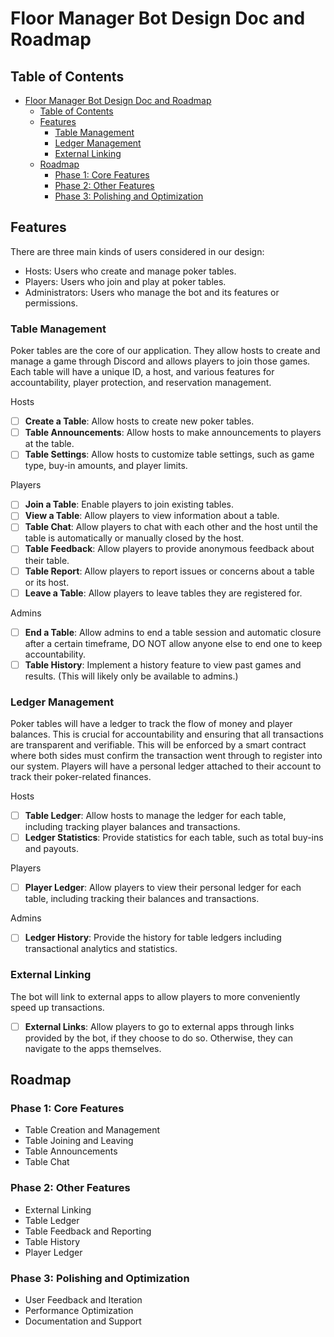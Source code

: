# Floor Manager Bot Design Doc and Roadmap

## Table of Contents

- [Floor Manager Bot Design Doc and Roadmap](#floor-manager-bot-design-doc-and-roadmap)
  - [Table of Contents](#table-of-contents)
  - [Features](#features)
    - [Table Management](#table-management)
    - [Ledger Management](#ledger-management)
    - [External Linking](#external-linking)
  - [Roadmap](#roadmap)
    - [Phase 1: Core Features](#phase-1-core-features)
    - [Phase 2: Other Features](#phase-2-other-features)
    - [Phase 3: Polishing and Optimization](#phase-3-polishing-and-optimization)

## Features

There are three main kinds of users considered in our design:

- Hosts: Users who create and manage poker tables.
- Players: Users who join and play at poker tables.
- Administrators: Users who manage the bot and its features or permissions.

### Table Management

Poker tables are the core of our application. They allow hosts to create and manage a game through Discord and allows players to join those games. Each table will have a unique ID, a host, and various features for accountability, player protection, and reservation management.

Hosts

- [ ] **Create a Table**: Allow hosts to create new poker tables.
- [ ] **Table Announcements**: Allow hosts to make announcements to players at the table.
- [ ] **Table Settings**: Allow hosts to customize table settings, such as game type, buy-in amounts, and player limits.

Players

- [ ] **Join a Table**: Enable players to join existing tables.
- [ ] **View a Table**: Allow players to view information about a table.
- [ ] **Table Chat**: Allow players to chat with each other and the host until the table is automatically or manually closed by the host.
- [ ] **Table Feedback**: Allow players to provide anonymous feedback about their table.
- [ ] **Table Report**: Allow players to report issues or concerns about a table or its host.
- [ ] **Leave a Table**: Allow players to leave tables they are registered for.

Admins

- [ ] **End a Table**: Allow admins to end a table session and automatic closure after a certain timeframe, DO NOT allow anyone else to end one to keep accountability.
- [ ] **Table History**: Implement a history feature to view past games and results. (This will likely only be available to admins.)

### Ledger Management

Poker tables will have a ledger to track the flow of money and player balances. This is crucial for accountability and ensuring that all transactions are transparent and verifiable. This will be enforced by a smart contract where both sides must confirm the transaction went through to register into our system. Players will have a personal ledger attached to their account to track their poker-related finances.

Hosts

- [ ] **Table Ledger**: Allow hosts to manage the ledger for each table, including tracking player balances and transactions.
- [ ] **Ledger Statistics**: Provide statistics for each table, such as total buy-ins and payouts.

Players

- [ ] **Player Ledger**: Allow players to view their personal ledger for each table, including tracking their balances and transactions.

Admins

- [ ] **Ledger History**: Provide the history for table ledgers including transactional analytics and statistics.

### External Linking

The bot will link to external apps to allow players to more conveniently speed up transactions.

- [ ] **External Links**: Allow players to go to external apps through links provided by the bot, if they choose to do so. Otherwise, they can navigate to the apps themselves.

## Roadmap

### Phase 1: Core Features

- Table Creation and Management
- Table Joining and Leaving
- Table Announcements
- Table Chat

### Phase 2: Other Features

- External Linking
- Table Ledger
- Table Feedback and Reporting
- Table History
- Player Ledger

### Phase 3: Polishing and Optimization

- User Feedback and Iteration
- Performance Optimization
- Documentation and Support
